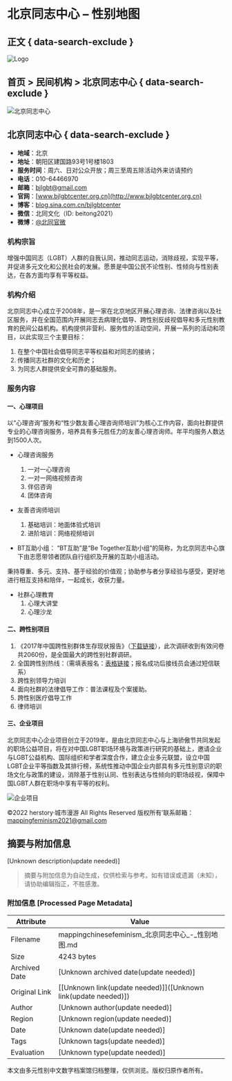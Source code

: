 # 北京同志中心 – 性别地图

## 正文 { data-search-exclude }


![Logo](https://mappingchinesefeminism.com/wp-content/uploads/2022/01/logo.jpg?w=620)

## 首页 > 民间机构 > 北京同志中心 { data-search-exclude }

![北京同志中心](https://mappingchinesefeminism.com/wp-content/uploads/2022/01/e58c97e5908ce69687e58c96.jpg?w=620)

## 北京同志中心 { data-search-exclude }

-   **地域**：北京
-   **地址**：朝阳区建国路93号1号楼1803
-   **服务时间**：周六、日对公众开放；周三至周五除活动外来访请预约
-   **电话**：010-64466970
-   **邮箱**：bjlgbt@gmail.com
-   **官网**：[www.bjlgbtcenter.org.cn](http://www.bjlgbtcenter.org.cn)
-   **博客**：[blog.sina.com.cn/bjlgbtcenter](http://blog.sina.com.cn/bjlgbtcenter)
-   **微信**：北同文化（ID: beitong2021）
-   **微博**：[@北同官微](https://weibo.com/bjlgbtcenter/)

### **机构宗旨**

增强中国同志（LGBT）人群的自我认同，推动同志运动，消除歧视，实现平等，并促进多元文化和公民社会的发展。愿景是中国公民不论性别、性倾向与性别表达，在各方面均享有平等权益。

### **机构介绍**

北京同志中心成立于2008年，是一家在北京地区开展心理咨询、法律咨询以及社区服务，并在全国范围内开展同志去病理化倡导、跨性别反歧视倡导和多元性别教育的民间公益机构。机构提供非营利、服务性的活动空间，开展一系列的活动和项目，以此实现三个主要目标：

1. 在整个中国社会倡导同志平等权益和对同志的接纳；
2. 传播同志社群的文化和历史；
3. 为同志人群提供安全可靠的基础服务。

### **服务内容**

#### 一、心理项目

以“心理咨询”服务和“性少数友善心理咨询师培训”为核心工作内容，面向社群提供专业的心理咨询服务，培养具有多元胜任力的友善心理咨询师。年平均服务人数达到1500人次。

-   心理咨询服务
    1. 一对一心理咨询
    2. 一对一网络视频咨询
    3. 伴侣咨询
    4. 团体咨询

-   友善咨询师培训
    1. 基础培训：地面体验式培训
    2. 进阶培训：网络视频培训

-   BT互助小组：
“BT互助”是“Be Together互助小组”的简称，为北京同志中心旗下由志愿带领者团队自行组织及开展的互助小组活动。

秉持尊重、多元、支持、基于经验的价值观；协助参与者分享经验与感受，更好地进行相互支持和陪伴，一起成长，收获力量。

-   社群心理教育
    1. 心理大讲堂
    2. 心理沙龙 

#### 二、跨性别项目

1. 《2017年中国跨性别群体生存现状报告》（[下载链接](https://cnlgbtdata.com/files/uploads/2019/03/2017_%E4%B8%AD%E5%9B%BD%E8%B7%A8%E6%80%A7%E5%88%AB%E7%BE%A4%E4%BD%93%E7%94%9F%E5%AD%98%E7%8E%B0%E7%8A%B6%E8%B0%83%E7%A0%94%E6%8A%A5%E5%91%8A-%E5%8F%AF%E8%A7%86%E5%8C%96.pdf)），此次调研收到有效问卷共2060份，是全国最大的跨性别社群调研。
2. 全国跨性别热线：（需填表报名：[表格链接](http://lxi.me/y2m1d)；报名成功后接线员会通过短信联系）
3. 跨性别领导力培训
4. 面向社群的法律倡导工作：普法课程及个案援助。
5. 跨性别医疗倡导工作
6. 律师培训

#### 三、企业项目

北京同志中心企业项目创立于2019年，是由北京同志中心与上海骄傲节共同发起的职场公益项目，将在对中国LGBT职场环境与政策进行研究的基础上，邀请企业与LGBT公益机构、国际组织和学者深度合作，建立企业多元联盟，设立中国LGBT企业平等指数及其排行榜，系统性推动中国企业内部具有多元性别意识的职场文化与政策的建设，消除基于性别认同、性别表达与性倾向的职场歧视，保障中国LGBT人群在职场中享有平等的权利。

![企业项目](https://mappingchinesefeminism.com/wp-content/uploads/2022/01/pcf_logo_txt_french_blue.jpg?w=457)

©2022 herstory·城市漫游 All Rights Reserved 版权所有’联系邮箱：mappingfeminism2021@gmail.com
<!-- tcd_original_link https://mappingchinesefeminism.com/organizations/%E5%8C%97%E4%BA%AC%E5%90%8C%E5%BF%97%E4%B8%AD%E5%BF%83/ -->


## 摘要与附加信息

<!-- tcd_abstract -->
[Unknown description(update needed)]
<!-- tcd_abstract_end -->

> 摘要与附加信息为自动生成，仅供检索与参考。如有错误或遗漏（未知），请协助编辑指正，不胜感激。

### 附加信息 [Processed Page Metadata]

| Attribute       | Value                                  |
|-----------------|----------------------------------------|
| Filename        | mappingchinesefeminism_北京同志中心_-_性别地图.md                             |
| Size            | 4243 bytes                           |
| Archived Date   | [Unknown archived date(update needed)]                             |
| Original Link   | [[Unknown link(update needed)]]([Unknown link(update needed)])                       |
| Author          | [Unknown author(update needed)]                               |
| Region          | [Unknown region(update needed)]                               |
| Date            | [Unknown date(update needed)]                                 |
| Tags            | [Unknown tags(update needed)]                                 |
| Evaluation            | [Unknown type(update needed)]                                 |
<!-- tcd_table_end -->

本文由多元性别中文数字档案馆归档整理，仅供浏览。版权归原作者所有。
